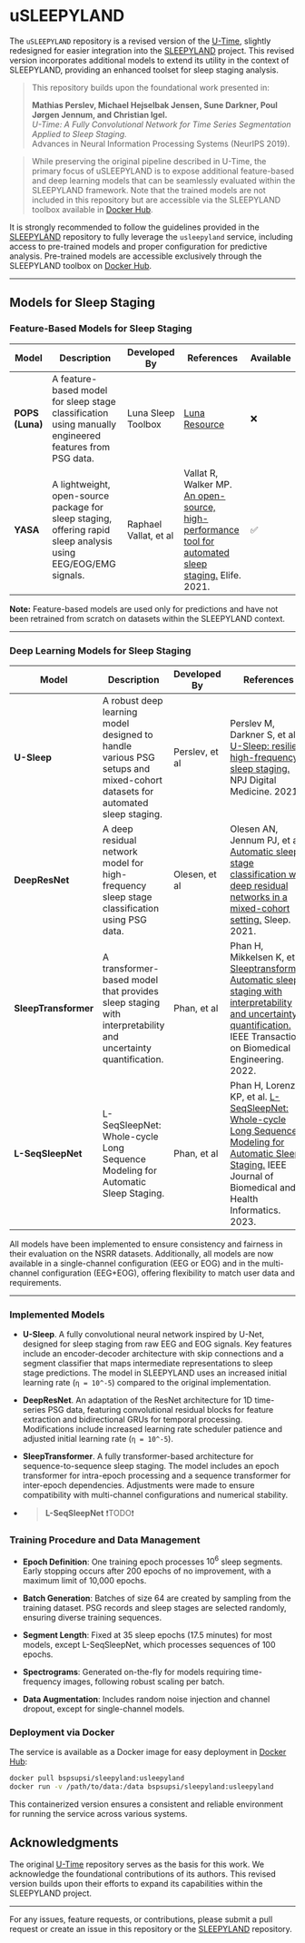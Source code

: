 
# uSLEEPYLAND

The `uSLEEPYLAND` repository is a revised version of the [U-Time](https://github.com/perslev/U-Time), slightly redesigned for easier integration into the [SLEEPYLAND](https://github.com/biomedical-signal-processing/SLEEPYLAND) project. 
This revised version incorporates additional models to extend its utility in the context of SLEEPYLAND, providing an enhanced toolset for sleep staging analysis.


>This repository builds upon the foundational work presented in:
>
>**Mathias Perslev, Michael Hejselbak Jensen, Sune Darkner, Poul Jørgen Jennum, and Christian Igel.**  
*U-Time: A Fully Convolutional Network for Time Series Segmentation Applied to Sleep Staging.*  
Advances in Neural Information Processing Systems (NeurIPS 2019).
 
>While preserving the original pipeline described in U-Time, the primary focus of uSLEEPYLAND is to expose additional feature-based and deep learning models that can be seamlessly evaluated within the SLEEPYLAND framework. Note that the trained models are not included in this repository but are accessible via the SLEEPYLAND toolbox available in [Docker Hub](https://hub.docker.com/repository/docker/bspsupsi/sleepyland/general).

It is strongly recommended to follow the guidelines provided in the [SLEEPYLAND](https://github.com/biomedical-signal-processing/SLEEPYLAND) repository to fully leverage the `usleepyland` service, including access to pre-trained models and proper configuration for predictive analysis. Pre-trained models are accessible exclusively through the SLEEPYLAND toolbox on [Docker Hub](https://hub.docker.com/r/bspsupsi/sleepyland).

---

## Models for Sleep Staging

### Feature-Based Models for Sleep Staging

| **Model**        | **Description**                                                                                               | **Developed By**     | **References**                                             | **Available** |
|------------------|---------------------------------------------------------------------------------------------------------------|----------------------|-----------------------------------------------------------|---------------|
| **POPS (Luna)**   | A feature-based model for sleep stage classification using manually engineered features from PSG data.        | Luna Sleep Toolbox    | [Luna Resource](https://zzz.bwh.harvard.edu/luna/)      | ❌           |
| **YASA**          | A lightweight, open-source package for sleep staging, offering rapid sleep analysis using EEG/EOG/EMG signals. | Raphael Vallat, et al | Vallat R, Walker MP. [An open-source, high-performance tool for automated sleep staging.](https://doi.org/10.7554/eLife.70092) Elife. 2021. | ✅           |

**Note:** Feature-based models are used only for predictions and have not been retrained from scratch on datasets within the SLEEPYLAND context.

---

### Deep Learning Models for Sleep Staging

| **Model**       | **Description**                                                                                                               | **Developed By**                 | **References**                                                                                                                                                                                                              | **Available** |
|-----------------|-------------------------------------------------------------------------------------------------------------------------------|----------------------------------|-----------------------------------------------------------------------------------------------------------------------------------------------------------------------------------------------------------------------------|--------------|
| **U-Sleep**     | A robust deep learning model designed to handle various PSG setups and mixed-cohort datasets for automated sleep staging.      | Perslev, et al                   | Perslev M, Darkner S, et al. [U-Sleep: resilient high-frequency sleep staging.](https://doi.org/10.1038/s41746-021-00440-5) NPJ Digital Medicine. 2021.                                                                     | ✅          |
| **DeepResNet**  | A deep residual network model for high-frequency sleep stage classification using PSG data.                                    | Olesen, et al                    | Olesen AN, Jennum PJ, et al. [Automatic sleep stage classification with deep residual networks in a mixed-cohort setting.](https://doi.org/10.1093/sleep/zsaa161) Sleep. 2021.                                              | ✅          |
| **SleepTransformer** | A transformer-based model that provides sleep staging with interpretability and uncertainty quantification.                    | Phan, et al                      | Phan H, Mikkelsen K, et al. [Sleeptransformer: Automatic sleep staging with interpretability and uncertainty quantification.](https://doi.org/10.1109/TBME.2022.3147187) IEEE Transactions on Biomedical Engineering. 2022. | ✅          |
| **L-SeqSleepNet** | L-SeqSleepNet: Whole-cycle Long Sequence Modeling for Automatic Sleep Staging.                    | Phan, et al                      | Phan H, Lorenzen KP, et al. [L-SeqSleepNet: Whole-cycle Long Sequence Modeling for Automatic Sleep Staging.](https://doi.org/10.1109/JBHI.2023.3303197) IEEE Journal of Biomedical and Health Informatics. 2023.            | ❌          |

All models have been implemented to ensure consistency and fairness in their evaluation on the NSRR datasets. Additionally, all models are now available in a single-channel configuration (EEG or EOG) and in the multi-channel configuration (EEG+EOG), offering flexibility to match user data and requirements.

---
### Implemented Models

- **U-Sleep**. A fully convolutional neural network inspired by U-Net, designed for sleep staging from raw EEG and EOG signals. Key features include an encoder-decoder architecture with skip connections and a segment classifier that maps intermediate representations to sleep stage predictions. The model in SLEEPYLAND uses an increased initial learning rate (`η = 10^-5`) compared to the original implementation.


- **DeepResNet**. An adaptation of the ResNet architecture for 1D time-series PSG data, featuring convolutional residual blocks for feature extraction and bidirectional GRUs for temporal processing. Modifications include increased learning rate scheduler patience and adjusted initial learning rate (`η = 10^-5`).
 

- **SleepTransformer**. A fully transformer-based architecture for sequence-to-sequence sleep staging. The model includes an epoch transformer for intra-epoch processing and a sequence transformer for inter-epoch dependencies. Adjustments were made to ensure compatibility with multi-channel configurations and numerical stability.


- > **L-SeqSleepNet** ❗TODO❗


### Training Procedure and Data Management

- **Epoch Definition**: One training epoch processes $10^6$ sleep segments. Early stopping occurs after 200 epochs of no improvement, with a maximum limit of 10,000 epochs.


- **Batch Generation**: Batches of size 64 are created by sampling from the training dataset. PSG records and sleep stages are selected randomly, ensuring diverse training sequences.


- **Segment Length**: Fixed at 35 sleep epochs (17.5 minutes) for most models, except L-SeqSleepNet, which processes sequences of 100 epochs.


- **Spectrograms**: Generated on-the-fly for models requiring time-frequency images, following robust scaling per batch.


- **Data Augmentation**: Includes random noise injection and channel dropout, except for single-channel models.


### Deployment via Docker
The service is available as a Docker image for easy deployment in [Docker Hub](https://hub.docker.com/repository/docker/bspsupsi/sleepyland/general):
```bash
docker pull bspsupsi/sleepyland:usleepyland
docker run -v /path/to/data:/data bspsupsi/sleepyland:usleepyland
```

This containerized version ensures a consistent and reliable environment for running the service across various systems.

## Acknowledgments

The original [U-Time](https://github.com/perslev/U-Time) repository serves as the basis for this work. We acknowledge the foundational contributions of its authors. This revised version builds upon their efforts to expand its capabilities within the SLEEPYLAND project.

---

For any issues, feature requests, or contributions, please submit a pull request or create an issue in this repository or the [SLEEPYLAND](https://github.com/biomedical-signal-processing/SLEEPYLAND) repository.